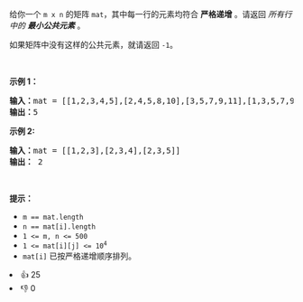 <p>给你一个&nbsp;<code>m x n</code>&nbsp;的矩阵&nbsp;<code>mat</code>，其中每一行的元素均符合&nbsp;<strong>严格递增</strong> 。请返回 <em>所有行中的&nbsp;<strong>最小公共元素</strong>&nbsp;</em>。</p>

<p>如果矩阵中没有这样的公共元素，就请返回&nbsp;<code>-1</code>。</p>

<p>&nbsp;</p>

<p><strong>示例 1：</strong></p>

<pre>
<strong>输入：</strong>mat = [[1,2,3,4,5],[2,4,5,8,10],[3,5,7,9,11],[1,3,5,7,9]]
<strong>输出：</strong>5
</pre>

<p><strong>示例 2:</strong></p>

<pre>
<b>输入：</b>mat = [[1,2,3],[2,3,4],[2,3,5]]
<strong>输出：</strong> 2
</pre>

<p>&nbsp;</p>

<p><strong>提示：</strong></p>

<ul>
	<li><code>m == mat.length</code></li>
	<li><code>n == mat[i].length</code></li>
	<li><code>1 &lt;= m, n &lt;= 500</code></li>
	<li><code>1 &lt;= mat[i][j] &lt;= 10<sup>4</sup></code></li>
	<li><code>mat[i]</code>&nbsp;已按严格递增顺序排列。</li>
</ul>
<div><li>👍 25</li><li>👎 0</li></div>